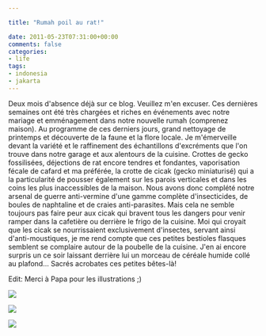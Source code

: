 ```yaml
---

title: "Rumah poil au rat!"

date: 2011-05-23T07:31:00+00:00
comments: false
categories: 
- life
tags:
- indonesia
- jakarta 
---
```


Deux mois d'absence déjà sur ce blog. Veuillez m'en excuser. Ces dernières semaines ont été très chargées et riches en événements avec notre mariage et emménagement dans notre nouvelle rumah (comprenez maison). Au programme de ces derniers jours, grand nettoyage de printemps et découverte de la faune et la flore locale. Je m'émerveille devant la variété et le raffinement des échantillons d'excréments que l'on trouve dans notre garage et aux alentours de la cuisine. Crottes de gecko fossilisées, déjections de rat encore tendres et fondantes, vaporisation fécale de cafard et ma préférée, la crotte de cicak (gecko miniaturisé) qui a la particularité de pousser également sur les parois verticales et dans les coins les plus inaccessibles de la maison. Nous avons donc complété notre arsenal de guerre anti-vermine d'une gamme complète d'insecticides, de boules de naphtaline et de craies anti-parasites. Mais cela ne semble toujours pas faire peur aux cicak qui bravent tous les dangers pour venir ramper dans la cafetière ou derrière le frigo de la cuisine. Moi qui croyait que les cicak se nourrissaient exclusivement d'insectes, servant ainsi d'anti-moustiques, je me rend compte que ces petites bestioles flasques semblent se complaire autour de la poubelle de la cuisine. J'en ai encore surpris un ce soir laissant derrière lui un morceau de céréale humide collé au plafond... Sacrés acrobates ces petites bêtes-là!

Edit: Merci à Papa pour les illustrations ;)

![](CICAk.jpg)

![](Geko.jpg)

![](punaise_géante.jpg)